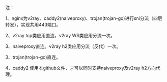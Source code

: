 注：

1、nginx为v2ray、caddy2(naiveproxy)、trojan(trojan-go)进行sni分流（四层转发），实现共用443端口。

2、v2ray tcp类应用直连，v2ray WS类应用分流一次。

3、naiveproxy直连。v2ray h2类应用分流（反代）一次。

3、trojan(trojan-go)直连。

4、caddy2 使用本github文件，才可以同时支持naiveproxy及v2ray h2方向代理。
